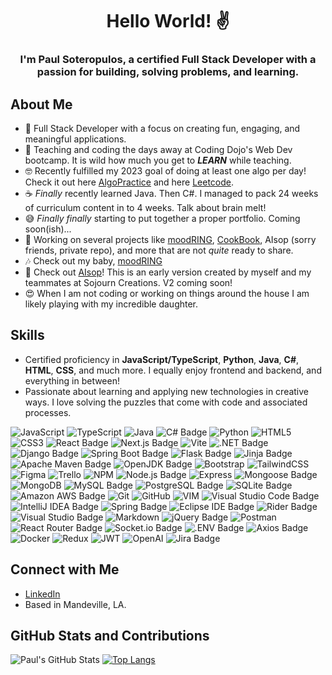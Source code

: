 <h1 align="center">Hello World! ✌</h1>

<h3 align="center">I'm Paul Soteropulos, a certified Full Stack Developer with a passion for building, solving problems, and learning.</h3>

## About Me
- 🌱 Full Stack Developer with a focus on creating fun, engaging, and meaningful applications.
- 🏫 Teaching and coding the days away at Coding Dojo's Web Dev bootcamp. It is wild how much you get to ***LEARN*** while teaching.
- 🤓 Recently fulfilled my 2023 goal of doing at least one algo per day! Check it out here [AlgoPractice](https://github.com/psoteropulos/AlgoPractice) and here [Leetcode](https://leetcode.com/Paulsoteropulos).
- ☕ *Finally* recently learned Java. Then C#. I managed to pack 24 weeks of curriculum content in to 4 weeks. Talk about brain melt!
- 😅 *Finally finally* starting to put together a proper portfolio. Coming soon(ish)...
- 🔭 Working on several projects like [moodRING](https://github.com/psoteropulos/moodRING), [CookBook](https://github.com/psoteropulos/CookBook-Group-Project), AIsop (sorry friends, private repo), and more that are not *quite* ready to share.
- 🎶 Check out my baby, [moodRING](https://moodring.net)
- 🔮 Check out [AIsop](https://aisop.io)! This is an early version created by myself and my teammates at Sojourn Creations. V2 coming soon!
- 😍 When I am not coding or working on things around the house I am likely playing with my incredible daughter.

## Skills
- Certified proficiency in **JavaScript/TypeScript**, **Python**, **Java**, **C#**, **HTML**, **CSS**, and much more. I equally enjoy frontend and backend, and everything in between!
- Passionate about learning and applying new technologies in creative ways. I love solving the puzzles that come with code and associated processes.

![JavaScript](https://img.shields.io/badge/-JavaScript-F7DF1E?style=flat-square&logo=javascript&logoColor=black)
![TypeScript](https://img.shields.io/badge/typescript-%23007ACC.svg?style=flat-square&logo=typescript&logoColor=white)
![Java](https://img.shields.io/badge/Java-ED8B00?style=flat-square&logo=openjdk&logoColor=white)
![C# Badge](https://img.shields.io/badge/C%23-512BD4?logo=csharp&logoColor=fff&style=flat-square)
![Python](https://img.shields.io/badge/python-3670A0?style=flat-square&logo=python&logoColor=ffdd54)
![HTML5](https://img.shields.io/badge/html5-%23E34F26.svg?style=flat-square&logo=html5&logoColor=white)
![CSS3](https://img.shields.io/badge/css3-%231572B6.svg?style=flat-square&logo=css3&logoColor=white)
![React Badge](https://img.shields.io/badge/React-61DAFB?logo=react&logoColor=000&style=flat-square)
![Next.js Badge](https://img.shields.io/badge/Next.js-000?logo=nextdotjs&logoColor=fff&style=flat-square)
![Vite](https://img.shields.io/badge/vite-%23646CFF.svg?style=flat-square&logo=vite&logoColor=white)
![.NET Badge](https://img.shields.io/badge/.NET-512BD4?logo=dotnet&logoColor=fff&style=flat-square)
![Django Badge](https://img.shields.io/badge/Django-092E20?logo=django&logoColor=fff&style=flat-square)
![Spring Boot Badge](https://img.shields.io/badge/Spring%20Boot-6DB33F?logo=springboot&logoColor=fff&style=flat-square)
![Flask Badge](https://img.shields.io/badge/Flask-000?logo=flask&logoColor=fff&style=flat-square)
![Jinja Badge](https://img.shields.io/badge/Jinja-B41717?logo=jinja&logoColor=fff&style=flat-square)
![Apache Maven Badge](https://img.shields.io/badge/Apache%20Maven-C71A36?logo=apachemaven&logoColor=fff&style=flat-square)
![OpenJDK Badge](https://img.shields.io/badge/OpenJDK-437291?logo=openjdk&logoColor=fff&style=flat-square)
![Bootstrap](https://img.shields.io/badge/bootstrap-%238511FA.svg?style=flat-square&logo=bootstrap&logoColor=white)
![TailwindCSS](https://img.shields.io/badge/tailwindcss-%2338B2AC.svg?style=flat-square&logo=tailwind-css&logoColor=white)
![Figma](https://img.shields.io/badge/Figma-F24E1E?style=flat-square&logo=figma&logoColor=white)
![Trello](https://img.shields.io/badge/Trello-%23026AA7.svg?style=flat-square&logo=Trello&logoColor=white)
![NPM](https://img.shields.io/badge/NPM-%23CB3837.svg?style=flat-square&logo=npm&logoColor=white)
![Node.js Badge](https://img.shields.io/badge/Node.js-393?logo=nodedotjs&logoColor=fff&style=flat-square)
![Express](https://img.shields.io/badge/-Express-000000?style=flat-square&logo=express&logoColor=white)
![Mongoose Badge](https://img.shields.io/badge/Mongoose-800?logo=mongoose&logoColor=fff&style=flat-square)
![MongoDB](https://img.shields.io/badge/-MongoDB-47A248?style=flat-square&logo=mongodb&logoColor=white)
![MySQL Badge](https://img.shields.io/badge/MySQL-4479A1?logo=mysql&logoColor=fff&style=flat-square)
![PostgreSQL Badge](https://img.shields.io/badge/PostgreSQL-4169E1?logo=postgresql&logoColor=fff&style=flat-square)
![SQLite Badge](https://img.shields.io/badge/SQLite-003B57?logo=sqlite&logoColor=fff&style=flat-square)
![Amazon AWS Badge](https://img.shields.io/badge/Amazon%20AWS-232F3E?logo=amazonaws&logoColor=fff&style=flat-square)
![Git](https://img.shields.io/badge/-Git-F05032?style=flat-square&logo=git&logoColor=white)
![GitHub](https://img.shields.io/badge/-GitHub-181717?style=flat-square&logo=github&logoColor=white)
![VIM](https://img.shields.io/badge/VIM-%2311AB00.svg?&style=flat-square&logo=vim&logoColor=white)
![Visual Studio Code Badge](https://img.shields.io/badge/Visual%20Studio%20Code-007ACC?logo=visualstudiocode&logoColor=fff&style=flat-square)
![IntelliJ IDEA Badge](https://img.shields.io/badge/IntelliJ%20IDEA-000?logo=intellijidea&logoColor=fff&style=flat-square)
![Spring Badge](https://img.shields.io/badge/Spring-6DB33F?logo=spring&logoColor=fff&style=flat-square)
![Eclipse IDE Badge](https://img.shields.io/badge/Eclipse%20IDE-2C2255?logo=eclipseide&logoColor=fff&style=flat-square)
![Rider Badge](https://img.shields.io/badge/Rider-000?logo=rider&logoColor=fff&style=flat-square)
![Visual Studio Badge](https://img.shields.io/badge/Visual%20Studio-5C2D91?logo=visualstudio&logoColor=fff&style=flat-square)
![Markdown](https://img.shields.io/badge/markdown-%23000000.svg?style=flat-square&logo=markdown&logoColor=white)
![jQuery Badge](https://img.shields.io/badge/jQuery-0769AD?logo=jquery&logoColor=fff&style=flat-square)
![Postman](https://img.shields.io/badge/Postman-FF6C37?style=flat-square&logo=postman&logoColor=white)
![React Router Badge](https://img.shields.io/badge/React%20Router-CA4245?logo=reactrouter&logoColor=fff&style=flat-square)
![Socket.io Badge](https://img.shields.io/badge/Socket.io-010101?logo=socketdotio&logoColor=fff&style=flat-square)
![.ENV Badge](https://img.shields.io/badge/.ENV-ECD53F?logo=dotenv&logoColor=000&style=flat-square)
![Axios Badge](https://img.shields.io/badge/Axios-5A29E4?logo=axios&logoColor=fff&style=flat-square)
![Docker](https://img.shields.io/badge/-Docker-007ACC?style=flat-square&logo=docker&logoColor=white)
![Redux](https://img.shields.io/badge/redux-%23593d88.svg?style=flat-square&logo=redux&logoColor=white)
![JWT](https://img.shields.io/badge/JWT-black?style=flat-square&logo=JSON%20web%20tokens)
![OpenAI](https://img.shields.io/badge/OpenAI-74aa9c?style=flat-square&logo=openai&logoColor=white)
![Jira Badge](https://img.shields.io/badge/Jira-0052CC?logo=jira&logoColor=fff&style=flat-square)


## Connect with Me
- [LinkedIn](https://linkedin.com/paulsoteropulos)
- Based in Mandeville, LA.


## GitHub Stats and Contributions
![Paul's GitHub Stats](https://github-readme-streak-stats.herokuapp.com/?user=psoteropulos&theme=dark&hide_border=true)
[![Top Langs](https://github-readme-stats-git-masterrstaa-rickstaa.vercel.app/api/top-langs/?username=psoteropulos&theme=dracula&count_private=true&layout=compact&hide=python)](https://github.com/anuraghazra/github-readme-stats)
